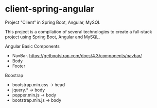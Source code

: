 # client-spring-angular
Project "Client" in Spring Boot, Angular, MySQL


This project is a compilation of several technologies to create a full-stack project using Spring Boot, Angular and MySQL.


Angular Basic Components
- NavBar. https://getbootstrap.com/docs/4.3/components/navbar/
- Body
- Footer


Boostrap
- bootstrap.min.css -> head
- jquery.* -> body
- popper.min.js -> body
- bootstrap.min.js -> body




